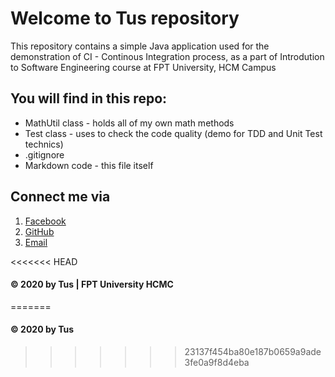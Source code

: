 # Welcome to Tus repository
This repository contains a simple Java application used for the demonstration of CI - Continous Integration process, as a part of Introdution to Software Engineering course at FPT University, HCM Campus

## You will find in this repo:
* MathUtil class - holds all of my own math methods
* Test class - uses to check the code quality (demo for TDD and Unit Test technics)
* .gitignore
* Markdown code - this file itself

## Connect me via 
1. [Facebook](https://www.facebook.com/minhtu.nguyenhoang.1/)
2. [GitHub](https://github.com/mtus23)
3. [Email](minhtuz2302@gmail.com)

<<<<<<< HEAD
#### © 2020 by Tus | FPT University HCMC
=======
#### © 2020 by Tus 
>>>>>>> 23137f454ba80e187b0659a9ade3fe0a9f8d4eba
